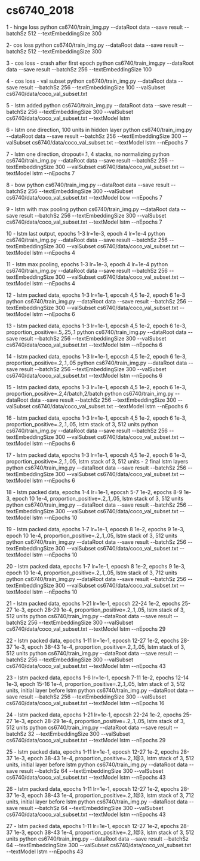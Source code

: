 # cs6740_2018


1 - hinge loss
python cs6740/train_img.py --dataRoot data --save result --batchSz 512 --textEmbeddingSize 300

2- cos loss
python cs6740/train_img.py --dataRoot data --save result --batchSz 512 --textEmbeddingSize 300

3 - cos loss - crash after first epoch
python cs6740/train_img.py --dataRoot data --save result --batchSz 256 --textEmbeddingSize 100

4 - cos loss - val subset
python cs6740/train_img.py --dataRoot data --save result --batchSz 256 --textEmbeddingSize 100 --valSubset cs6740/data/coco_val_subset.txt

5 - lstm added
python cs6740/train_img.py --dataRoot data --save result --batchSz 256 --textEmbeddingSize 300 --valSubset cs6740/data/coco_val_subset.txt --textModel lstm

6 - lstm one direction, 100 units in hidden layer
python cs6740/train_img.py --dataRoot data --save result --batchSz 256 --textEmbeddingSize 300 --valSubset cs6740/data/coco_val_subset.txt --textModel lstm --nEpochs 7

7 - lstm one direction, dropout=.1, 4 stacks, no normalizing
python cs6740/train_img.py --dataRoot data --save result --batchSz 256 --textEmbeddingSize 300 --valSubset cs6740/data/coco_val_subset.txt --textModel lstm --nEpochs 7

8 - bow
python cs6740/train_img.py --dataRoot data --save result --batchSz 256 --textEmbeddingSize 300 --valSubset cs6740/data/coco_val_subset.txt --textModel bow --nEpochs 7

9 - lstm with max pooling
python cs6740/train_img.py --dataRoot data --save result --batchSz 256 --textEmbeddingSize 300 --valSubset cs6740/data/coco_val_subset.txt --textModel lstm --nEpochs 7

10 - lstm last output, epochs 1-3 lr=1e-3, epoch 4 lr=1e-4
python cs6740/train_img.py --dataRoot data --save result --batchSz 256 --textEmbeddingSize 300 --valSubset cs6740/data/coco_val_subset.txt --textModel lstm --nEpochs 4

11 - lstm max pooling, epochs 1-3 lr=1e-3, epoch 4 lr=1e-4
python cs6740/train_img.py --dataRoot data --save result --batchSz 256 --textEmbeddingSize 300 --valSubset cs6740/data/coco_val_subset.txt --textModel lstm --nEpochs 4

12 - lstm packed data, epochs 1-3 lr=1e-1, epocsh 4,5 1e-2, epoch 6 1e-3
python cs6740/train_img.py --dataRoot data --save result --batchSz 256 --textEmbeddingSize 300 --valSubset cs6740/data/coco_val_subset.txt --textModel lstm --nEpochs 6

13 - lstm packed data, epochs 1-3 lr=1e-1, epocsh 4,5 1e-2, epoch 6 1e-3, proportion_positive=.5,.25,.1
python cs6740/train_img.py --dataRoot data --save result --batchSz 256 --textEmbeddingSize 300 --valSubset cs6740/data/coco_val_subset.txt --textModel lstm --nEpochs 6

14 - lstm packed data, epochs 1-3 lr=1e-1, epocsh 4,5 1e-2, epoch 6 1e-3, proportion_positive=.2,.1,.05
python cs6740/train_img.py --dataRoot data --save result --batchSz 256 --textEmbeddingSize 300 --valSubset cs6740/data/coco_val_subset.txt --textModel lstm --nEpochs 6

15 - lstm packed data, epochs 1-3 lr=1e-1, epocsh 4,5 1e-2, epoch 6 1e-3, proportion_positive=.2,4/batch,2/batch
python cs6740/train_img.py --dataRoot data --save result --batchSz 256 --textEmbeddingSize 300 --valSubset cs6740/data/coco_val_subset.txt --textModel lstm --nEpochs 6

16 - lstm packed data, epochs 1-3 lr=1e-1, epocsh 4,5 1e-2, epoch 6 1e-3, proportion_positive=.2,.1,.05, lstm stack of 3, 512 units
python cs6740/train_img.py --dataRoot data --save result --batchSz 256 --textEmbeddingSize 300 --valSubset cs6740/data/coco_val_subset.txt --textModel lstm --nEpochs 6

17 - lstm packed data, epochs 1-3 lr=1e-1, epocsh 4,5 1e-2, epoch 6 1e-3, proportion_positive=.2,.1,.05, lstm stack of 3, 512 units - 2 final lstm layers
python cs6740/train_img.py --dataRoot data --save result --batchSz 256 --textEmbeddingSize 300 --valSubset cs6740/data/coco_val_subset.txt --textModel lstm --nEpochs 6

18 - lstm packed data, epochs 1-4 lr=1e-1, epocsh 5-7 1e-2, epochs 8-9 1e-3, epoch 10 1e-4, proportion_positive=.2,.1,.05, lstm stack of 3, 512 units
python cs6740/train_img.py --dataRoot data --save result --batchSz 256 --textEmbeddingSize 300 --valSubset cs6740/data/coco_val_subset.txt --textModel lstm --nEpochs 10

19 - lstm packed data, epochs 1-7 lr=1e-1, epocsh 8 1e-2, epochs 9 1e-3, epoch 10 1e-4, proportion_positive=.2,.1,.05, lstm stack of 3, 512 units
python cs6740/train_img.py --dataRoot data --save result --batchSz 256 --textEmbeddingSize 300 --valSubset cs6740/data/coco_val_subset.txt --textModel lstm --nEpochs 10

20 - lstm packed data, epochs 1-7 lr=1e-1, epocsh 8 1e-2, epochs 9 1e-3, epoch 10 1e-4, proportion_positive=.2,.1,.05, lstm stack of 3, 712 units
python cs6740/train_img.py --dataRoot data --save result --batchSz 256 --textEmbeddingSize 300 --valSubset cs6740/data/coco_val_subset.txt --textModel lstm --nEpochs 10

21 - lstm packed data, epochs 1-21 lr=1e-1, epocsh 22-24 1e-2, epochs 25-27 1e-3, epoch 28-29 1e-4, proportion_positive=.2,.1,.05, lstm stack of 3, 512 units
python cs6740/train_img.py --dataRoot data --save result --batchSz 256 --textEmbeddingSize 300 --valSubset cs6740/data/coco_val_subset.txt --textModel lstm --nEpochs 29

22 - lstm packed data, epochs 1-11 lr=1e-1, epocsh 12-27 1e-2, epochs 28-37 1e-3, epoch 38-43 1e-4, proportion_positive=.2,.1,.05, lstm stack of 3, 512 units
python cs6740/train_img.py --dataRoot data --save result --batchSz 256 --textEmbeddingSize 300 --valSubset cs6740/data/coco_val_subset.txt --textModel lstm --nEpochs 43

23 - lstm packed data, epochs 1-6 lr=1e-1, epocsh 7-11 1e-2, epochs 12-14 1e-3, epoch 15-16 1e-4, proportion_positive=.2,.1,.05, lstm stack of 3, 512 units, initial layer before lstm
python cs6740/train_img.py --dataRoot data --save result --batchSz 256 --textEmbeddingSize 300 --valSubset cs6740/data/coco_val_subset.txt --textModel lstm --nEpochs 16

24 - lstm packed data, epochs 1-21 lr=1e-1, epocsh 22-24 1e-2, epochs 25-27 1e-3, epoch 28-29 1e-4, proportion_positive=.2,.1,.05, lstm stack of 3, 512 units
python cs6740/train_img.py --dataRoot data --save result --batchSz 32 --textEmbeddingSize 300 --valSubset cs6740/data/coco_val_subset.txt --textModel lstm --nEpochs 29

25 - lstm packed data, epochs 1-11 lr=1e-1, epocsh 12-27 1e-2, epochs 28-37 1e-3, epoch 38-43 1e-4, proportion_positive=.2,.1@3, lstm stack of 3, 512 units, initial layer before lstm
python cs6740/train_img.py --dataRoot data --save result --batchSz 64 --textEmbeddingSize 300 --valSubset cs6740/data/coco_val_subset.txt --textModel lstm --nEpochs 43

26 - lstm packed data, epochs 1-11 lr=1e-1, epocsh 12-27 1e-2, epochs 28-37 1e-3, epoch 38-43 1e-4, proportion_positive=.2,.1@3, lstm stack of 3, 712 units, initial layer before lstm
python cs6740/train_img.py --dataRoot data --save result --batchSz 64 --textEmbeddingSize 300 --valSubset cs6740/data/coco_val_subset.txt --textModel lstm --nEpochs 43

27 - lstm packed data, epochs 1-11 lr=1e-1, epocsh 12-27 1e-2, epochs 28-37 1e-3, epoch 38-43 1e-4, proportion_positive=.2,.1@3, lstm stack of 3, 512 units
python cs6740/train_img.py --dataRoot data --save result --batchSz 64 --textEmbeddingSize 300 --valSubset cs6740/data/coco_val_subset.txt --textModel lstm --nEpochs 43

